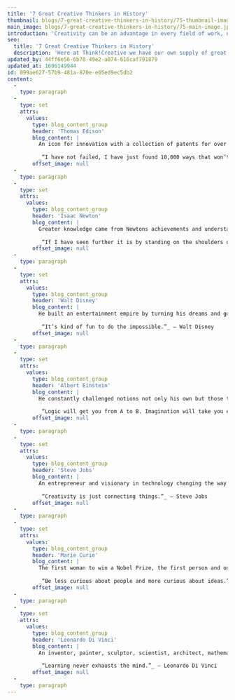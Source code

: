```yaml
---
title: '7 Great Creative Thinkers in History'
thumbnail: blogs/7-great-creative-thinkers-in-history/75-thumbnail-image.jpg
main_image: blogs/7-great-creative-thinkers-in-history/75-main-image.jpg
introduction: 'Creativity can be an advantage in every field of work, not just the arts. Here’s our list of some of the best creative thinkers from history for their innovative and curious nature.'
seo:
  title: '7 Great Creative Thinkers in History'
  description: 'Here at Think!Creative we have our own supply of great thinkers to take inspiration from...us! Interested in getting to know our team? Call us on 01253 297900'
updated_by: 44ff6e56-6b78-49e2-a074-616caf791879
updated_at: 1606149944
id: 099ae627-57b9-481a-870e-e65ed9ec5db2
content:
  -
    type: paragraph
  -
    type: set
    attrs:
      values:
        type: blog_content_group
        header: 'Thomas Edison'
        blog_content: |
          An icon for innovation with a collection of patents for over 1,000 inventions. His approach towards joint thinking collaborating with other innovators and always thinking positive came to light in his work and problem solving thinking.
          
          _“I have not failed, I have just found 10,000 ways that won’t work.”_ – Thomas Edison
        offset_image: null
  -
    type: paragraph
  -
    type: set
    attrs:
      values:
        type: blog_content_group
        header: 'Isaac Newton'
        blog_content: |
          Greater knowledge came from Newtons achievements and understanding in science, finding inspiration from his home life surroundings and a now famous yet simple apple tree.
          
          _“If I have seen further it is by standing on the shoulders of giants.”_ – Isaac Newton
        offset_image: null
  -
    type: paragraph
  -
    type: set
    attrs:
      values:
        type: blog_content_group
        header: 'Walt Disney'
        blog_content: |
          He built an entertainment empire by turning his dreams and goals into reality, through ’Imagineering’ his own term combining imagination and engineering.
          
          _“It’s kind of fun to do the impossible.”_ – Walt Disney
        offset_image: null
  -
    type: paragraph
  -
    type: set
    attrs:
      values:
        type: blog_content_group
        header: 'Albert Einstein'
        blog_content: |
          He constantly challenged notions not only his own but those that came before him, to reach revolutionary new ideas.
          
          _“Logic will get you from A to B. Imagination will take you everywhere.”_ – Albert Einstein
        offset_image: null
  -
    type: paragraph
  -
    type: set
    attrs:
      values:
        type: blog_content_group
        header: 'Steve Jobs'
        blog_content: |
          An entrepreneur and visionary in technology changing the way people use computers in their everyday lives introducing the personal computer revolution introducing the ipod, iphone and ipad. He was an innovator funding the creation of pixar, initiating a development in the visual effects industry with the first computer-animated film.
          
          _“Creativity is just connecting things.”_ – Steve Jobs
        offset_image: null
  -
    type: paragraph
  -
    type: set
    attrs:
      values:
        type: blog_content_group
        header: 'Marie Curie'
        blog_content: |
          The first woman to win a Nobel Prize, the first person and only woman to win a Nobel Prize twice in two different fields. She paved the way for women in science with her discoveries and breakthrough ideas. Her determination and dedication had a profound effect on her work and ultimately her life.
          
          _“Be less curious about people and more curious about ideas.”_ - Marie Curie
        offset_image: null
  -
    type: paragraph
  -
    type: set
    attrs:
      values:
        type: blog_content_group
        header: 'Leonardo Di Vinci'
        blog_content: |
          An inventor, painter, sculptor, scientist, architect, mathematician, anatomist, writer and engineer. Considered to be one of the best talented painters of all time his sketches, notes and scientific diagrams shows his forward thinking mentality with inventions for flight, musical instruments and mechanical engineering.
          
          _“Learning never exhausts the mind.”_ – Leonardo Di Vinci
        offset_image: null
  -
    type: paragraph
---
```

